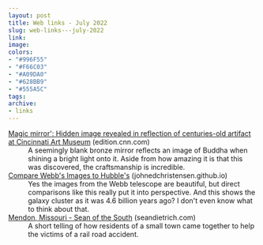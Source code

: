 ```yaml
---
layout: post
title: Web links - July 2022
slug: web-links---july-2022
link: 
image: 
colors:
- "#996F55"
- "#F66C03"
- "#A09DA0"
- "#628BB9"
- "#555A5C"
tags: 
archive:
- links
---
```


<dl>
	<dt>
		<a href="https://edition.cnn.com/style/article/magic-mirror-cincinnati-art-museum-scn/index.html">Magic mirror': Hidden image revealed in reflection of centuries-old artifact at Cincinnati Art Museum</a>
		<span class="post-meta">(edition.cnn.com)</span>
	</dt>
	<dd>A seemingly blank bronze mirror reflects an image of Buddha when shining a bright light onto it. Aside from how amazing it is that this was discovered, the craftsmanship is incredible.</dd>
	<dt>
		<a href="https://johnedchristensen.github.io/WebbCompare/">Compare Webb's Images to Hubble's</a>
		<span class="post-meta">(johnedchristensen.github.io)</span>
	</dt>
	<dd>Yes the images from the Webb telescope are beautiful, but direct comparisons like this really put it into perspective. And this shows the galaxy cluster as it was 4.6 billion years ago? I don't even know what to think about that.</dd>
	<dt>
		<a href="https://seandietrich.com/mendon-missouri/">Mendon, Missouri - Sean of the South</a>
		<span class="post-meta">(seandietrich.com)</span>
	</dt>
	<dd>A short telling of how residents of a small town came together to help the victims of a rail road accident.</dd>
</dl>
